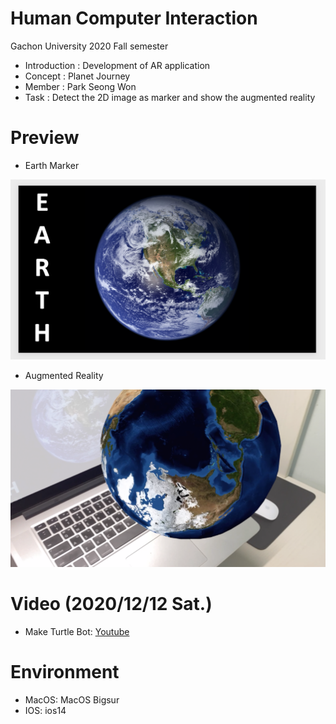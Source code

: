 # Human Computer Interaction
Gachon University 2020 Fall semester

* Introduction : Development of AR application 
* Concept : Planet Journey
* Member : Park Seong Won
* Task : Detect the 2D image as marker and show the augmented reality

# Preview

* Earth Marker

![ScreenShot](/marker/earthmarker.png)

* Augmented Reality

![ScreenShot](preview.png)

# Video (2020/12/12 Sat.)
* Make Turtle Bot: [Youtube](https://youtu.be/_XwWgkwGUYo)

# Environment
* MacOS: MacOS Bigsur
* IOS: ios14

